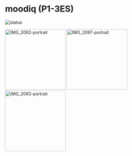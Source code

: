 # moodiq (P1-3ES)
![status](https://img.shields.io/badge/status-work--in--progress-yellow)

<img width="200" alt="IMG_2092-portrait" src="https://github.com/user-attachments/assets/63084f80-0e33-4547-b5af-7e9ea560721b" />
<img width="200" alt="IMG_2097-portrait" src="https://github.com/user-attachments/assets/8e61243a-aea1-4a2c-8d1c-619229fd3a04" />
<img width="200" alt="IMG_2093-portrait" src="https://github.com/user-attachments/assets/66e0ef11-3d5e-4f88-9b90-b4e3245c90ed" />

